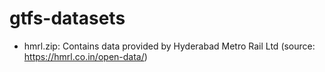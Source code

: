# gtfs-datasets

* hmrl.zip: Contains data provided by Hyderabad Metro Rail Ltd (source: https://hmrl.co.in/open-data/)